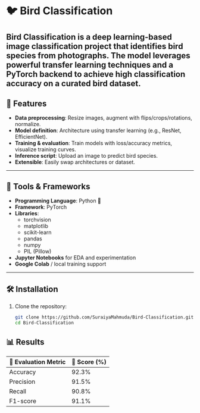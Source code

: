 # 🐦 Bird Classification


**Bird Classification** is a deep learning-based image classification project that identifies bird species from photographs. The model leverages powerful transfer learning techniques and a PyTorch backend to achieve high classification accuracy on a curated bird dataset.
---

## 🚀 Features

- **Data preprocessing**: Resize images, augment with flips/crops/rotations, normalize.
- **Model definition**: Architecture using transfer learning (e.g., ResNet, EfficientNet).
- **Training & evaluation**: Train models with loss/accuracy metrics, visualize training curves.
- **Inference script**: Upload an image to predict bird species.
- **Extensible**: Easily swap architectures or dataset.
---

## 🧰 Tools & Frameworks

- **Programming Language**: Python 🐍  
- **Framework**: PyTorch  
- **Libraries**:
  - torchvision
  - matplotlib
  - scikit-learn
  - pandas
  - numpy
  - PIL (Pillow)
- **Jupyter Notebooks** for EDA and experimentation
- **Google Colab** / local training support
---

## 🛠️ Installation

1. Clone the repository:
   ```bash
   git clone https://github.com/SuraiyaMahmuda/Bird-Classification.git
   cd Bird-Classification


## 📊 Results

|        🧪 Evaluation Metric         |          🔢 Score (%)           |
|---------------------------------|------------------------------|
| Accuracy                        | 92.3%                        |
| Precision                       | 91.5%                        |
| Recall                          | 90.8%                        |
| F1-score                        | 91.1%                        |

